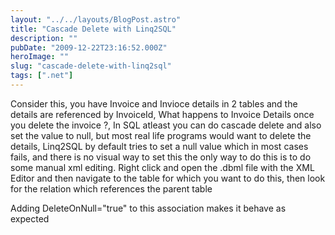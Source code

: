 ```yaml
---
layout: "../../layouts/BlogPost.astro"
title: "Cascade Delete with Linq2SQL"
description: ""
pubDate: "2009-12-22T23:16:52.000Z"
heroImage: ""
slug: "cascade-delete-with-linq2sql"
tags: [".net"]
---
```


Consider this, you have Invoice and Invioce details in 2 tables and the details are referenced by InvoiceId, What happens to Invoice Details once you delete the invoice ?, In SQL atleast you can do cascade delete and also set the value to null, but most real life programs would want to delete the details, Linq2SQL by default tries to set a null value which in most cases fails, and there is no visual way to set this the only way to do this is to do some manual xml editing.
Right click and open the .dbml file with the XML Editor and then navigate to the table for which you want to do this, then look for the relation which references the parent table

<script src="https://gist.github.com/nareshjois/7896465.js"></script>

Adding DeleteOnNull="true" to this association makes it behave as expected

